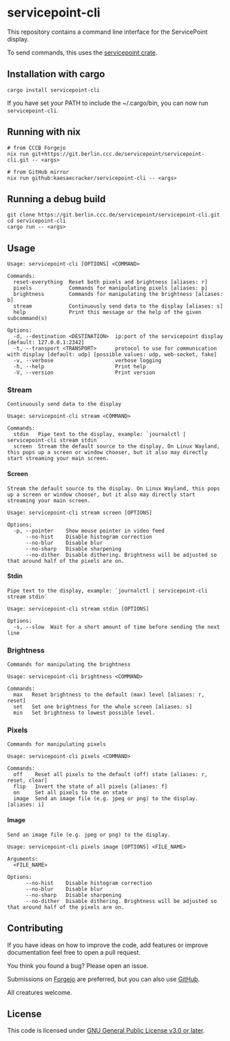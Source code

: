 # servicepoint-cli

This repository contains a command line interface for the ServicePoint display.

To send commands, this uses the [servicepoint crate](https://crates.io/crates/servicepoint).

## Installation with cargo

```shell
cargo install servicepoint-cli
```

If you have set your PATH to include the ~/.cargo/bin, you can now run `servicepoint-cli`.

## Running with nix

```shell
# from CCCB Forgejo
nix run git+https://git.berlin.ccc.de/servicepoint/servicepoint-cli.git -- <args>

# from GitHub mirror
nix run github:kaesaecracker/servicepoint-cli -- <args>
```


## Running a debug build

```shell
git clone https://git.berlin.ccc.de/servicepoint/servicepoint-cli.git
cd servicepoint-cli
cargo run -- <args>
```

## Usage

```
Usage: servicepoint-cli [OPTIONS] <COMMAND>

Commands:
  reset-everything  Reset both pixels and brightness [aliases: r]
  pixels            Commands for manipulating pixels [aliases: p]
  brightness        Commands for manipulating the brightness [aliases: b]
  stream            Continuously send data to the display [aliases: s]
  help              Print this message or the help of the given subcommand(s)

Options:
  -d, --destination <DESTINATION>  ip:port of the servicepoint display [default: 127.0.0.1:2342]
  -t, --transport <TRANSPORT>      protocol to use for communication with display [default: udp] [possible values: udp, web-socket, fake]
  -v, --verbose                    verbose logging
  -h, --help                       Print help
  -V, --version                    Print version
```

### Stream

```
Continuously send data to the display

Usage: servicepoint-cli stream <COMMAND>

Commands:
  stdin   Pipe text to the display, example: `journalctl | servicepoint-cli stream stdin`
  screen  Stream the default source to the display. On Linux Wayland, this pops up a screen or window chooser, but it also may directly start streaming your main screen.
```

#### Screen

```
Stream the default source to the display. On Linux Wayland, this pops up a screen or window chooser, but it also may directly start streaming your main screen.

Usage: servicepoint-cli stream screen [OPTIONS]

Options:
  -p, --pointer    Show mouse pointer in video feed
      --no-hist    Disable histogram correction
      --no-blur    Disable blur
      --no-sharp   Disable sharpening
      --no-dither  Disable dithering. Brightness will be adjusted so that around half of the pixels are on.
```

#### Stdin

```
Pipe text to the display, example: `journalctl | servicepoint-cli stream stdin`

Usage: servicepoint-cli stream stdin [OPTIONS]

Options:
  -s, --slow  Wait for a short amount of time before sending the next line
```

### Brightness

```
Commands for manipulating the brightness

Usage: servicepoint-cli brightness <COMMAND>

Commands:
  max   Reset brightness to the default (max) level [aliases: r, reset]
  set   Set one brightness for the whole screen [aliases: s]
  min   Set brightness to lowest possible level.
```

### Pixels

```
Commands for manipulating pixels

Usage: servicepoint-cli pixels <COMMAND>

Commands:
  off    Reset all pixels to the default (off) state [aliases: r, reset, clear]
  flip   Invert the state of all pixels [aliases: f]
  on     Set all pixels to the on state
  image  Send an image file (e.g. jpeg or png) to the display. [aliases: i]
```

#### Image

```
Send an image file (e.g. jpeg or png) to the display.

Usage: servicepoint-cli pixels image [OPTIONS] <FILE_NAME>

Arguments:
  <FILE_NAME>  

Options:
      --no-hist    Disable histogram correction
      --no-blur    Disable blur
      --no-sharp   Disable sharpening
      --no-dither  Disable dithering. Brightness will be adjusted so that around half of the pixels are on.
```

## Contributing

If you have ideas on how to improve the code, add features or improve documentation feel free to open a pull request.

You think you found a bug? Please open an issue.

Submissions on [Forgejo](https://git.berlin.ccc.de/servicepoint/servicepoint-cli) are preferred, but you can also use [GitHub](https://github.com/kaesaecracker/servicepoint-cli). 

All creatures welcome.

## License

This code is licensed under [GNU General Public License v3.0 or later](https://www.gnu.org/licenses/gpl-3.0-standalone.html).
